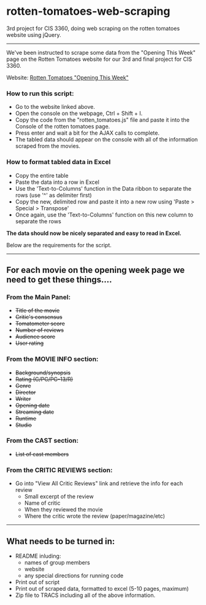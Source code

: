 # rotten-tomatoes-web-scraping
3rd project for CIS 3360, doing web scraping on the rotten tomatoes website using jQuery.

---

We've been instructed to scrape some data from the "Opening This Week" page on the Rotten Tomatoes website for our 3rd and final project for CIS 3360.

Website: [Rotten Tomatoes "Opening This Week"](https://www.rottentomatoes.com/browse/opening/)

### How to run this script:

* Go to the website linked above.
* Open the console on the webpage, Ctrl + Shift + I.
* Copy the code from the "rotten_tomatoes.js" file and paste it into the Console of the rotten tomatoes page.
* Press enter and wait a bit for the AJAX calls to complete.
* The tabled data should appear on the console with all of the information scraped from the movies.


### How to format tabled data in Excel

* Copy the entire table
* Paste the data into a row in Excel
* Use the 'Text-to-Columns' function in the Data ribbon to separate the rows (use '^' as delimiter first)
* Copy the new, delimited row and paste it into a new row using 'Paste > Special > Transpose'
* Once again, use the 'Text-to-Columns' function on this new column to separate the rows

**The data should now be nicely separated and easy to read in Excel.**


Below are the requirements for the script.

---

## For each movie on the opening week page we need to get these things....

### From the Main Panel:

* ~~Title of the movie~~
* ~~Critic's consensus~~
* ~~Tomatometer score~~
* ~~Number of reviews~~
* ~~Audience score~~
* ~~User rating~~

### From the MOVIE INFO section:

* ~~Background/synopsis~~
* ~~Rating (G/PG/PG-13/R)~~
* ~~Genre~~
* ~~Director~~
* ~~Writer~~
* ~~Opening date~~
* ~~Streaming date~~
* ~~Runtime~~
* ~~Studio~~

### From the CAST section:

* ~~List of cast members~~

### From the CRITIC REVIEWS section:

* Go into "View All Critic Reviews" link and retrieve the info for each review
	* Small excerpt of the review 
	* Name of critic
	* When they reviewed the movie
	* Where the critic wrote the review (paper/magazine/etc)

---

## What needs to be turned in:

* README inluding:
	* names of group members
	* website
	* any special directions for running code
* Print out of script
* Print out of scraped data, formatted to excel (5-10 pages, maximum)
* Zip file to TRACS including all of the above information.

